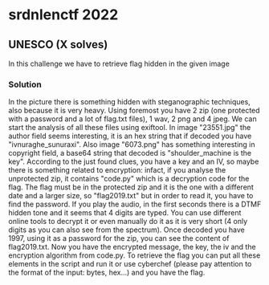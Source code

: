 # srdnlenctf 2022

## UNESCO (X solves)

In this challenge we have to retrieve flag hidden in the given image

### Solution

In the picture there is something hidden with steganographic techniques, also because it is very heavy. Using foremost you have 2 zip (one protected with a password and a lot of flag.txt files), 1 wav, 2 png and 4 jpeg. We can start the analysis of all these files using exiftool. In image "23551.jpg" the author field seems interesting, it is an hex string that if decoded you have "ivnuraghe_sunuraxi". Also image "6073.png" has something interesting in copyright field, a base64 string that decoded is "shoulder_machine is the key". According to the just found clues, you have a key and an IV, so maybe there is something related to encryption: infact, if you analyse the unprotected zip, it contains "code.py" which is a decryption code for the flag. The flag must be in the protected zip and it is the one with a different date and a larger size, so "flag2019.txt" but in order to read it, you have to find the password. If you play the audio, in the first seconds there is a DTMF hidden tone and it seems that 4 digits are typed. You can use different online tools to decrypt it or even manually do it as it is very short (4 only digits as you can also see from the spectrum). Once decoded you have 1997, using it as a password for the zip, you can see the content of flag2019.txt. Now you have the encrypted message, the key, the iv and the encryption algorithm from code.py. To retrieve the flag you can put all these elements in the script and run it or use cyberchef (please pay attention to the format of the input: bytes, hex...) and you have the flag.
